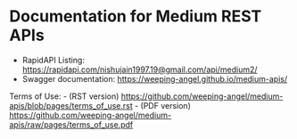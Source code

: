 # Documentation for Medium REST APIs

- RapidAPI Listing: https://rapidapi.com/nishujain1997.19@gmail.com/api/medium2/
- Swagger documentation: https://weeping-angel.github.io/medium-apis/

Terms of Use: 
    - (RST version) https://github.com/weeping-angel/medium-apis/blob/pages/terms_of_use.rst
    - (PDF version) https://github.com/weeping-angel/medium-apis/raw/pages/terms_of_use.pdf

